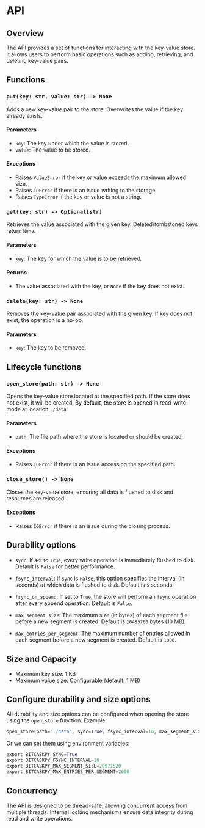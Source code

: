 # API

## Overview

The API provides a set of functions for interacting with the key-value store. It allows users to perform basic operations such as adding, retrieving, and deleting key-value pairs.

## Functions

### `put(key: str, value: str) -> None`

Adds a new key-value pair to the store. Overwrites the value if the key already exists.

#### Parameters

- `key`: The key under which the value is stored.
- `value`: The value to be stored.

#### Exceptions
- Raises `ValueError` if the key or value exceeds the maximum allowed size.
- Raises `IOError` if there is an issue writing to the storage.
- Raises `TypeError` if the key or value is not a string.

### `get(key: str) -> Optional[str]`

Retrieves the value associated with the given key. Deleted/tombstoned keys return `None`.

#### Parameters

- `key`: The key for which the value is to be retrieved.

#### Returns

- The value associated with the key, or `None` if the key does not exist.

### `delete(key: str) -> None`

Removes the key-value pair associated with the given key. If key does not exist, the operation is a no-op.

#### Parameters

- `key`: The key to be removed.

## Lifecycle functions

### `open_store(path: str) -> None`

Opens the key-value store located at the specified path. If the store does not exist, it will be created. By default, the store is opened in read-write mode at location `./data`.

#### Parameters

- `path`: The file path where the store is located or should be created.

#### Exceptions

- Raises `IOError` if there is an issue accessing the specified path.

### `close_store() -> None`

Closes the key-value store, ensuring all data is flushed to disk and resources are released.

#### Exceptions
- Raises `IOError` if there is an issue during the closing process.

## Durability options

- `sync`: If set to `True`, every write operation is immediately flushed to disk. Default is `False` for better performance.

- `fsync_interval`: If `sync` is `False`, this option specifies the interval (in seconds) at which data is flushed to disk. Default is `5` seconds.

- `fsync_on_append`: If set to `True`, the store will perform an `fsync` operation after every append operation. Default is `False`.

- `max_segment_size`: The maximum size (in bytes) of each segment file before a new segment is created. Default is `10485760` bytes (10 MB).

- `max_entries_per_segment`: The maximum number of entries allowed in each segment before a new segment is created. Default is `1000`.

## Size and Capacity

- Maximum key size: 1 KB
- Maximum value size: Configurable (default: 1 MB)

## Configure durability and size options

All durability and size options can be configured when opening the store using the `open_store` function. Example:

```python
open_store(path='./data', sync=True, fsync_interval=10, max_segment_size=20971520, max_entries_per_segment=2000)
```

Or we can set them using environment variables:
```python
export BITCASKPY_SYNC=True
export BITCASKPY_FSYNC_INTERVAL=10
export BITCASKPY_MAX_SEGMENT_SIZE=20971520
export BITCASKPY_MAX_ENTRIES_PER_SEGMENT=2000
```

## Concurrency

The API is designed to be thread-safe, allowing concurrent access from multiple threads. Internal locking mechanisms ensure data integrity during read and write operations.

